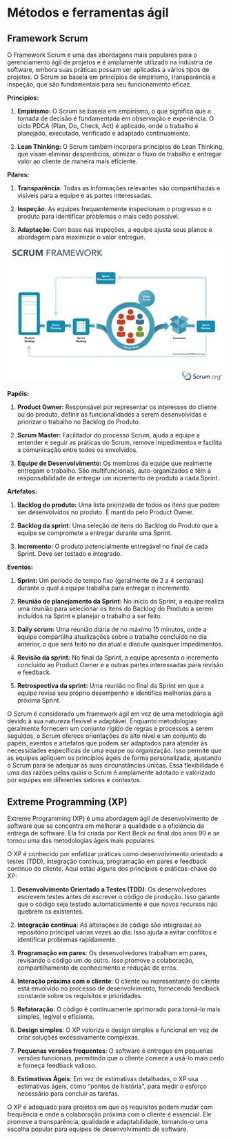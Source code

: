 # Métodos e ferramentas ágil

## Framework Scrum

O Framework Scrum é uma das abordagens mais populares para o gerenciamento ágil de projetos e é amplamente utilizado na indústria de software, embora suas práticas possam ser aplicadas a vários tipos de projetos. O Scrum se baseia em princípios de empirismo, transparência e inspeção, que são fundamentais para seu funcionamento eficaz.

**Princípios:**

1. **Empirismo:** O Scrum se baseia em empirismo, o que significa que a tomada de decisão é fundamentada em observação e experiência. O ciclo PDCA (Plan, Do, Check, Act) é aplicado, onde o trabalho é planejado, executado, verificado e adaptado continuamente.

2. **Lean Thinking:** O Scrum também incorpora princípios do Lean Thinking, que visam eliminar desperdícios, otimizar o fluxo de trabalho e entregar valor ao cliente de maneira mais eficiente.

**Pilares:**

1. **Transparência**: Todas as informações relevantes são compartilhadas e visíveis para a equipe e as partes interessadas.

2. **Inspeção**: As equipes frequentemente inspecionam o progresso e o produto para identificar problemas o mais cedo possível.

3. **Adaptação**: Com base nas inspeções, a equipe ajusta seus planos e abordagem para maximizar o valor entregue.

![](./assets/scrum-visao-geral.png)

**Papéis:**

1. **Product Owner:** Responsável por representar os interesses do cliente ou do produto, definir as funcionalidades a serem desenvolvidas e priorizar o trabalho no Backlog do Produto.

2. **Scrum Master:** Facilitador do processo Scrum, ajuda a equipe a entender e seguir as práticas do Scrum, remove impedimentos e facilita a comunicação entre todos os envolvidos.

3. **Equipe de Desenvolvimento:** Os membros da equipe que realmente entregam o trabalho. São multifuncionais, auto-organizados e têm a responsabilidade de entregar um incremento de produto a cada Sprint.

**Artefatos:**

1. **Backlog do produto:** Uma lista priorizada de todos os itens que podem ser desenvolvidos no produto. É mantido pelo Product Owner.

2. **Backlog da sprint:** Uma seleção de itens do Backlog do Produto que a equipe se compromete a entregar durante uma Sprint.

3. **Incremento:** O produto potencialmente entregável no final de cada Sprint. Deve ser testado e integrado.

**Eventos:**

1. **Sprint:** Um período de tempo fixo (geralmente de 2 a 4 semanas) durante o qual a equipe trabalha para entregar o incremento.

2. **Reunião de planejamento da Sprint:** No início da Sprint, a equipe realiza uma reunião para selecionar os itens do Backlog do Produto a serem incluídos na Sprint e planejar o trabalho a ser feito.

3. **Daily scrum:** Uma reunião diária de no máximo 15 minutos, onde a equipe compartilha atualizações sobre o trabalho concluído no dia anterior, o que será feito no dia atual e discute quaisquer impedimentos.

4. **Revisão da sprint:** No final da Sprint, a equipe apresenta o incremento concluído ao Product Owner e a outras partes interessadas para revisão e feedback.

5. **Retrospectiva da sprint:** Uma reunião no final da Sprint em que a equipe revisa seu próprio desempenho e identifica melhorias para a próxima Sprint.

O Scrum é considerado um framework ágil em vez de uma metodologia ágil devido à sua natureza flexível e adaptável. Enquanto metodologias geralmente fornecem um conjunto rígido de regras e processos a serem seguidos, o Scrum oferece orientações de alto nível e um conjunto de papéis, eventos e artefatos que podem ser adaptados para atender às necessidades específicas de uma equipe ou organização. Isso permite que as equipes apliquem os princípios ágeis de forma personalizada, ajustando o Scrum para se adequar às suas circunstâncias únicas. Essa flexibilidade é uma das razões pelas quais o Scrum é amplamente adotado e valorizado por equipes em diferentes setores e contextos.

## Extreme Programming (XP)

Extreme Programming (XP) é uma abordagem ágil de desenvolvimento de software que se concentra em melhorar a qualidade e a eficiência da entrega de software. Ela foi criada por Kent Beck no final dos anos 90 e se tornou uma das metodologias ágeis mais populares.

O XP é conhecido por enfatizar práticas como desenvolvimento orientado a testes (TDD), integração contínua, programação em pares e feedback contínuo do cliente. Aqui estão alguns dos princípios e práticas-chave do XP:

1. **Desenvolvimento Orientado a Testes (TDD)**: Os desenvolvedores escrevem testes antes de escrever o código de produção. Isso garante que o código seja testado automaticamente e que novos recursos não quebrem os existentes.

2. **Integração contínua**: As alterações de código são integradas ao repositório principal várias vezes ao dia. Isso ajuda a evitar conflitos e identificar problemas rapidamente.

3. **Programação em pares**: Os desenvolvedores trabalham em pares, revisando o código um do outro. Isso promove a colaboração, compartilhamento de conhecimento e redução de erros.

4. **Interação próxima com o cliente**: O cliente ou representante do cliente está envolvido no processo de desenvolvimento, fornecendo feedback constante sobre os requisitos e prioridades.

5. **Refatoração**: O código é continuamente aprimorado para torná-lo mais simples, legível e eficiente.

6. **Design simples**: O XP valoriza o design simples e funcional em vez de criar soluções excessivamente complexas.

7. **Pequenas versões frequentes**: O software é entregue em pequenas versões funcionais, permitindo que o cliente comece a usá-lo mais cedo e forneça feedback valioso.

8. **Estimativas Ágeis**: Em vez de estimativas detalhadas, o XP usa estimativas ágeis, como "pontos de história", para medir o esforço necessário para concluir as tarefas.

O XP é adequado para projetos em que os requisitos podem mudar com frequência e onde a colaboração próxima com o cliente é essencial. Ele promove a transparência, qualidade e adaptabilidade, tornando-o uma escolha popular para equipes de desenvolvimento de software.